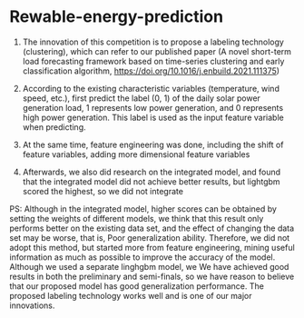 # Rewable-energy-prediction
1. The innovation of this competition is to propose a labeling technology (clustering), which can refer to our published paper (A novel short-term load forecasting framework based on time-series
clustering and early classification algorithm, https://doi.org/10.1016/j.enbuild.2021.111375)

2. According to the existing characteristic variables (temperature, wind speed, etc.), first predict the label (0, 1) of the daily solar power generation load, 1 represents low power generation, and 0 represents high power generation. This label is used as the input feature variable when predicting.

3. At the same time, feature engineering was done, including the shift of feature variables, adding more dimensional feature variables

4. Afterwards, we also did research on the integrated model, and found that the integrated model did not achieve better results, but lightgbm scored the highest, so we did not integrate

PS: Although in the integrated model, higher scores can be obtained by setting the weights of different models, we think that this result only performs better on the existing data set, and the effect of changing the data set may be worse, that is,
Poor generalization ability. Therefore, we did not adopt this method, but started more from feature engineering, mining useful information as much as possible to improve the accuracy of the model. Although we used a separate linghgbm model, we
We have achieved good results in both the preliminary and semi-finals, so we have reason to believe that our proposed model has good generalization performance. The proposed labeling technology works well and is one of our major innovations.
